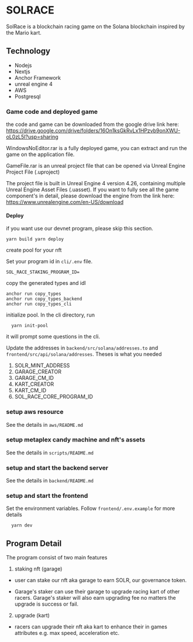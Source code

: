 # SOLRACE 


SolRace is a blockchain racing game on the Solana blockchain inspired by the Mario kart.



## Technology 
- Nodejs
- Nextjs
- Anchor Framework
- unreal engine 4
- AWS
- Postgresql


### Game code and deployed game
the code and game can be downloaded from the google drive link here: https://drive.google.com/drive/folders/16On1ksGkRvLx1HPzvb9onXWU-oL0zL5I?usp=sharing

WindowsNoEditor.rar is a fully deployed game, you can extract and run the game on the application file.

GameFile.rar is an unreal project file that can be opened via Unreal Engine Project File (.uproject)

The project file is built in Unreal Engine 4 version 4.26, containing multiple Unreal Engine Asset Files (.uasset). If you want to fully see all the game component's in detail, please download the engine from the link here: https://www.unrealengine.com/en-US/download



#### Deploy

  if you want use our devnet program, please skip this section.

`
  yarn build
  yarn deploy
`

create pool for your nft 

Set your program id in `cli/.env` file.
```
SOL_RACE_STAKING_PROGRAM_ID=
```

copy the generated types and idl 
```
anchor run copy_types
anchor run copy_types_backend
anchor run copy_types_cli
```

initialize pool. In the cli directory, run
```
  yarn init-pool
```
it will prompt some questions in the cli.


Update the addresses in `backend/src/solana/addresses.to` and `frontend/src/api/solana/addresses`. Theses is what you needed
1. SOLR_MINT_ADDRESS
2. GARAGE_CREATOR
3. GARAGE_CM_ID
4. KART_CREATOR
5. KART_CM_ID
6. SOL_RACE_CORE_PROGRAM_ID



### setup aws resource 
  See the details in `aws/README.md`

### setup metaplex candy machine and nft's assets
  See the details in `scripts/README.md`


### setup and start the backend server
  See the details in `backend/README.md`


### setup and start the frontend
  Set the environment variables. Follow `frontend/.env.example` for more details

  ```
    yarn dev
  ```


## Program Detail 
The program consist of two main features

1. staking nft (garage)
- user can stake our nft aka garage to earn SOLR, our governance token. 

- Garage's staker can use their garage to upgrade racing kart of other racers. 
Garage's staker will also earn upgrading fee no matters the upgrade is success or fail. 


2. upgrade (kart)

- racers can upgrade their nft aka kart to enhance their in games attributes e.g. max speed, acceleration etc. 

